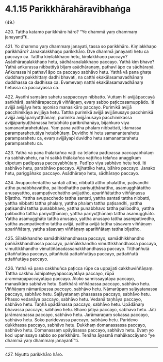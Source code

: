 

# 4.1.15 Parikkhārahāravibhaṅga




(49.)

420\. Tattha katamo parikkhāro hāro? “Ye dhammā yaṃ dhammaṃ janayantī”ti.

421\. Yo dhammo yaṃ dhammaṃ janayati, tassa so parikkhāro. Kiṃlakkhaṇo parikkhāro? Janakalakkhaṇo parikkhāro. Dve dhammā janayanti hetu ca paccayo ca. Tattha kiṃlakkhaṇo hetu, kiṃlakkhaṇo paccayo? Asādhāraṇalakkhaṇo hetu, sādhāraṇalakkhaṇo paccayo. Yathā kiṃ bhave? Yathā aṅkurassa nibbattiyā bījaṃ asādhāraṇaṃ, pathavī āpo ca sādhāraṇā. Aṅkurassa hi pathavī āpo ca paccayo sabhāvo hetu. Yathā vā pana ghaṭe duddhaṃ pakkhittaṃ dadhi bhavati, na catthi ekakālasamavadhānaṃ duddhassa ca dadhissa ca. Evamevaṃ natthi ekakālasamavadhānaṃ hetussa ca paccayassa ca.

422\. Ayañhi saṃsāro sahetu sappaccayo nibbatto. Vuttaṃ hi avijjāpaccayā saṅkhārā, saṅkhārapaccayā viññāṇaṃ, evaṃ sabbo paṭiccasamuppādo. Iti avijjā avijjāya hetu ayoniso manasikāro paccayo. Purimikā avijjā pacchimikāya avijjāya hetu. Tattha purimikā avijjā avijjānusayo pacchimikā avijjā avijjāpariyuṭṭhānaṃ, purimiko avijjānusayo pacchimikassa avijjāpariyuṭṭhānassa hetubhūto paribrūhanāya, bījaṅkuro viya samanantarahetutāya. Yaṃ pana yattha phalaṃ nibbattati, idamassa paramparahetutāya hetubhūtaṃ. Duvidho hi hetu samanantarahetu paramparahetu ca, evaṃ avijjāyapi duvidho hetu samanantarahetu paramparahetu ca.

423\. Yathā vā pana thālakañca vaṭṭi ca telañca padīpassa paccayabhūtaṃ na sabhāvahetu, na hi sakkā thālakañca vaṭṭiñca telañca anaggikaṃ dīpetuṃ padīpassa paccayabhūtaṃ. Padīpo viya sabhāvo hetu hoti. Iti sabhāvo hetu, parabhāvo paccayo. Ajjhattiko hetu, bāhiro paccayo. Janako hetu, pariggāhako paccayo. Asādhāraṇo hetu, sādhāraṇo paccayo.

424\. Avupacchedattho santati attho, nibbatti attho phalattho, paṭisandhi attho punabbhavattho, palibodhattho pariyuṭṭhānattho, asamugghātattho anusayattho, asampaṭivedhattho avijjattho, apariññātattho viññāṇassa bījattho. Yattha avupacchedo tattha santati, yattha santati tattha nibbatti, yattha nibbatti tattha phalaṃ, yattha phalaṃ tattha paṭisandhi, yattha paṭisandhi tattha punabbhavo, yattha punabbhavo tattha palibodho, yattha palibodho tattha pariyuṭṭhānaṃ, yattha pariyuṭṭhānaṃ tattha asamugghāto. Yattha asamugghāto tattha anusayo, yattha anusayo tattha asampaṭivedho, yattha asampaṭivedho tattha avijjā, yattha avijjā tattha sāsavaṃ viññāṇaṃ apariññātaṃ, yattha sāsavaṃ viññāṇaṃ apariññātaṃ tattha bījattho.

425\. Sīlakkhandho samādhikkhandhassa paccayo, samādhikkhandho paññākkhandhassa paccayo, paññākkhandho vimuttikkhandhassa paccayo, vimuttikkhandho vimuttiñāṇadassanakkhandhassa paccayo. Titthaññutā pītaññutāya paccayo, pītaññutā pattaññutāya paccayo, pattaññutā attaññutāya paccayo.

426\. Yathā vā pana cakkhuñca paṭicca rūpe ca uppajjati cakkhuviññāṇaṃ. Tattha cakkhu ādhipateyyapaccayatāya paccayo, rūpā ārammaṇapaccayatāya paccayo. Āloko sannissayatāya paccayo, manasikāro sabhāvo hetu. Saṅkhārā viññāṇassa paccayo, sabhāvo hetu. Viññāṇaṃ nāmarūpassa paccayo, sabhāvo hetu. Nāmarūpaṃ saḷāyatanassa paccayo, sabhāvo hetu. Saḷāyatanaṃ phassassa paccayo, sabhāvo hetu. Phasso vedanāya paccayo, sabhāvo hetu. Vedanā taṇhāya paccayo, sabhāvo hetu. Taṇhā upādānassa paccayo, sabhāvo hetu. Upādānaṃ bhavassa paccayo, sabhāvo hetu. Bhavo jātiyā paccayo, sabhāvo hetu. Jāti jarāmaraṇassa paccayo, sabhāvo hetu. Jarāmaraṇaṃ sokassa paccayo, sabhāvo hetu. Soko paridevassa paccayo, sabhāvo hetu. Paridevo dukkhassa paccayo, sabhāvo hetu. Dukkhaṃ domanassassa paccayo, sabhāvo hetu. Domanassaṃ upāyāsassa paccayo, sabhāvo hetu. Evaṃ yo koci upanissayo sabbo so parikkhāro. Tenāha āyasmā mahākaccāyano “ye dhammā yaṃ dhammaṃ janayantī”ti.

---

427\. Niyutto parikkhāro hāro.





